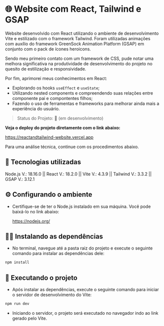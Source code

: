 # 🌐 Website com React, Tailwind e GSAP

Website desenvolvido com React utilizando o ambiente de desenvolvimento Vite e estilizado com o framework Tailwind. Foram utilizadas animações com auxílio do framework GreenSock Animation Platform (GSAP) em conjunto com o pack de ícones heroicons.

Sendo meu primeiro contato com um framework de CSS, pude notar uma melhora significativa na produtividade de desenvolvimento do projeto no quesito de estilização e responsividade.

Por fim, aprimorei meus conhecimentos em React:
* Explorando os hooks <code>useEffect</code> e <code>useState</code>;
* Utilizando nested components e compreendendo suas relações entre componente pai e compontentes filhos;
* Fazendo o uso de ferramentas e frameworks para melhorar ainda mais a experiência do usuário.

> Status do Projeto: 🚧 (em desenvolvimento)

**Veja o deploy do projeto diretamente com o link abaixo:**

https://reactandtailwind-website.vercel.app

Para uma análise técnica, continue com os procedimentos abaixo.

## 🔧 Tecnologias utilizadas
Node.js V.: 18.16.0 || React V.: 18.2.0 || Vite V.: 4.3.9 || Tailwind V.: 3.3.2 || GSAP V.: 3.12.1

## ⚙️ Configurando o ambiente
* Certifique-se de ter o Node.js instalado em sua máquina. Você pode baixá-lo no link abaixo:

  https://nodejs.org/

## 🧑‍🔬 Instalando as dependências
* No terminal, navegue até a pasta raiz do projeto e execute o seguinte comando para instalar as dependências dele:

```bash
npm install
```


## 🚀 Executando o projeto
* Após instalar as dependências, execute o seguinte comando para iniciar o servidor de desenvolvimento do Vite:

```bash
npm run dev
```

* Iniciando o servidor, o projeto será executado no navegador indo ao link gerado pelo Vite.
